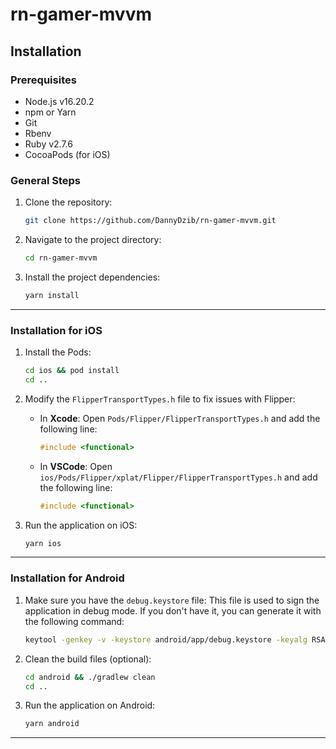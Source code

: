 # rn-gamer-mvvm

## Installation

### Prerequisites

- Node.js v16.20.2
- npm or Yarn
- Git
- Rbenv
- Ruby v2.7.6
- CocoaPods (for iOS)

### General Steps

1. Clone the repository:

    ```bash
    git clone https://github.com/DannyDzib/rn-gamer-mvvm.git
    ```

2. Navigate to the project directory:

    ```bash
    cd rn-gamer-mvvm
    ```

3. Install the project dependencies:
    ```bash
    yarn install
    ```

---

### Installation for iOS

1. Install the Pods:

    ```bash
    cd ios && pod install
    cd ..
    ```

2. Modify the `FlipperTransportTypes.h` file to fix issues with Flipper:

    - In **Xcode**:
      Open `Pods/Flipper/FlipperTransportTypes.h` and add the following line:
        ```cpp
        #include <functional>
        ```
    - In **VSCode**:
      Open `ios/Pods/Flipper/xplat/Flipper/FlipperTransportTypes.h` and add the following line:
        ```cpp
        #include <functional>
        ```

3. Run the application on iOS:
    ```bash
    yarn ios
    ```

---

### Installation for Android

1. Make sure you have the `debug.keystore` file:
   This file is used to sign the application in debug mode. If you don't have it, you can generate it with the following command:

    ```bash
    keytool -genkey -v -keystore android/app/debug.keystore -keyalg RSA -keysize 2048 -validity 10000 -alias androiddebugkey -storepass android -keypass android
    ```

2. Clean the build files (optional):

    ```bash
    cd android && ./gradlew clean
    cd ..
    ```

3. Run the application on Android:
    ```bash
    yarn android
    ```

---
